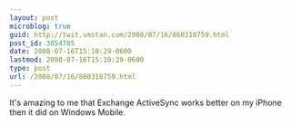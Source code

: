 ```yaml
---
layout: post
microblog: true
guid: http://twit.vmstan.com/2008/07/16/860318759.html
post_id: 3054785
date: 2008-07-16T15:10:29-0600
lastmod: 2008-07-16T15:10:29-0600
type: post
url: /2008/07/16/860318759.html
---
```

It's amazing to me that Exchange ActiveSync works better on my iPhone then it did on Windows Mobile.
